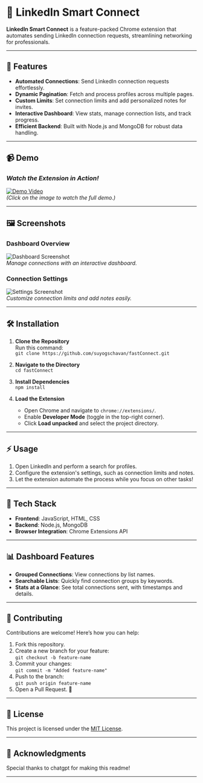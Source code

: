 # 🚀 LinkedIn Smart Connect

**LinkedIn Smart Connect** is a feature-packed Chrome extension that automates sending LinkedIn connection requests, streamlining networking for professionals.

---

## 🌟 Features
- **Automated Connections**: Send LinkedIn connection requests effortlessly.
- **Dynamic Pagination**: Fetch and process profiles across multiple pages.
- **Custom Limits**: Set connection limits and add personalized notes for invites.
- **Interactive Dashboard**: View stats, manage connection lists, and track progress.
- **Efficient Backend**: Built with Node.js and MongoDB for robust data handling.

---

## 📹 Demo
### _Watch the Extension in Action!_
[![Demo Video](path/to/video-thumbnail.png)](https://your-demo-link.com)  
*(Click on the image to watch the full demo.)*

---

## 🖼️ Screenshots
### Dashboard Overview
![Dashboard Screenshot](path/to/screenshot1.png)  
_Manage connections with an interactive dashboard._

### Connection Settings
![Settings Screenshot](path/to/screenshot2.png)  
_Customize connection limits and add notes easily._

---

## 🛠️ Installation

1. **Clone the Repository**  
   Run this command:  
   `git clone https://github.com/suyogschavan/fastConnect.git`

2. **Navigate to the Directory**  
   `cd fastConnect`

3. **Install Dependencies**  
   `npm install`

4. **Load the Extension**  
   - Open Chrome and navigate to `chrome://extensions/`.
   - Enable **Developer Mode** (toggle in the top-right corner).
   - Click **Load unpacked** and select the project directory.

---

## ⚡ Usage

1. Open LinkedIn and perform a search for profiles.
2. Configure the extension's settings, such as connection limits and notes.
3. Let the extension automate the process while you focus on other tasks!

---

## 🔧 Tech Stack
- **Frontend**: JavaScript, HTML, CSS
- **Backend**: Node.js, MongoDB
- **Browser Integration**: Chrome Extensions API

---

## 📊 Dashboard Features
- **Grouped Connections**: View connections by list names.
- **Searchable Lists**: Quickly find connection groups by keywords.
- **Stats at a Glance**: See total connections sent, with timestamps and details.

---

## 🤝 Contributing
Contributions are welcome! Here’s how you can help:  
1. Fork this repository.  
2. Create a new branch for your feature:  
   `git checkout -b feature-name`  
3. Commit your changes:  
   `git commit -m "Added feature-name"`  
4. Push to the branch:  
   `git push origin feature-name`  
5. Open a Pull Request. 🎉

---

## 📄 License
This project is licensed under the [MIT License](LICENSE).

---

## 🙌 Acknowledgments
Special thanks to chatgpt for making this readme!

---

